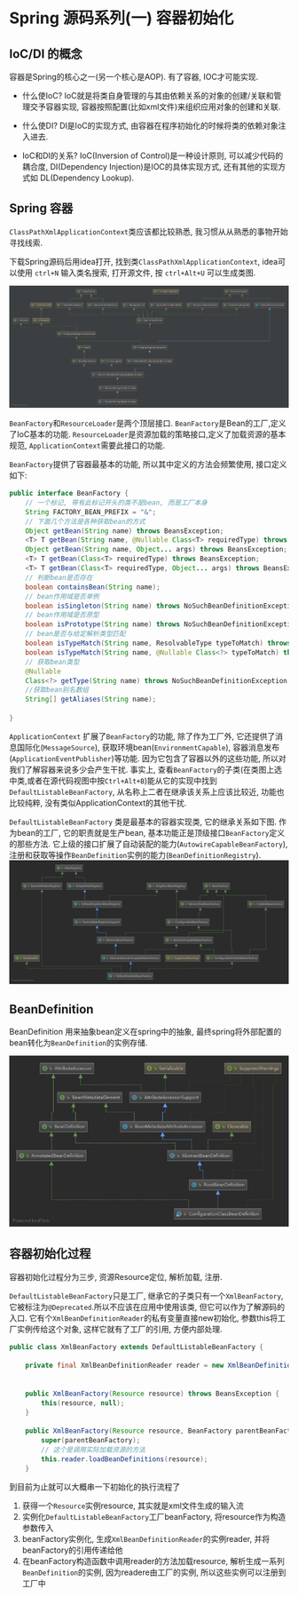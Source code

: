 # Spring 源码系列(一) 容器初始化

## IoC/DI 的概念

容器是Spring的核心之一(另一个核心是AOP). 有了容器, IOC才可能实现. 

* 什么使IoC? IoC就是将类自身管理的与其由依赖关系的对象的创建/关联和管理交予容器实现, 容器按照配置(比如xml文件)来组织应用对象的创建和关联.

* 什么使DI? DI是IoC的实现方式, 由容器在程序初始化的时候将类的依赖对象注入进去. 

* IoC和DI的关系? IoC(Inversion of Control)是一种设计原则, 可以减少代码的耦合度, DI(Dependency Injection)是IOC的具体实现方式, 还有其他的实现方式如 DL(Dependency Lookup). 

## Spring 容器

`ClassPathXmlApplicationContext`类应该都比较熟悉, 我习惯从从熟悉的事物开始寻找线索. 

下载Spring源码后用idea打开, 找到类`ClassPathXmlApplicationContext`, idea可以使用 `ctrl+N` 输入类名搜索, 打开源文件, 按 `ctrl+Alt+U` 可以生成类图. 

![diagram for ClassPathXmlApplicationContext](../images/classpath_xml_application_context.png)

`BeanFactory`和`ResourceLoader`是两个顶层接口. `BeanFactory`是Bean的工厂,定义了IoC基本的功能. `ResourceLoader`是资源加载的策略接口,定义了加载资源的基本规范, `ApplicationContext`需要此接口的功能. 

`BeanFactory`提供了容器最基本的功能, 所以其中定义的方法会频繁使用, 接口定义如下:
```Java
public interface BeanFactory {
    // 一个标记, 带有此标记开头的类不是bean, 而是工厂本身
	String FACTORY_BEAN_PREFIX = "&";
	// 下面几个方法是各种获取bean的方式
	Object getBean(String name) throws BeansException;
	<T> T getBean(String name, @Nullable Class<T> requiredType) throws BeansException;
	Object getBean(String name, Object... args) throws BeansException;
	<T> T getBean(Class<T> requiredType) throws BeansException;
	<T> T getBean(Class<T> requiredType, Object... args) throws BeansException;
	// 判断bean是否存在
	boolean containsBean(String name);
	// bean作用域是否单例
	boolean isSingleton(String name) throws NoSuchBeanDefinitionException;
	// bean作用域是否原型
	boolean isPrototype(String name) throws NoSuchBeanDefinitionException;
	// bean是否与给定解析类型匹配
	boolean isTypeMatch(String name, ResolvableType typeToMatch) throws NoSuchBeanDefinitionException;
	boolean isTypeMatch(String name, @Nullable Class<?> typeToMatch) throws NoSuchBeanDefinitionException;
	// 获取bean类型
	@Nullable
	Class<?> getType(String name) throws NoSuchBeanDefinitionException;
	//获取bean别名数组
	String[] getAliases(String name);

}
```

`ApplicationContext` 扩展了`BeanFactory`的功能, 除了作为工厂外, 它还提供了消息国际化(`MessageSource`), 获取环境bean(`EnvironmentCapable`), 容器消息发布(`ApplicationEventPublisher`)等功能. 因为它包含了容器以外的这些功能, 所以对我们了解容器来说多少会产生干扰. 事实上, 查看`BeanFactory`的子类(在类图上选中类,或者在源代码视图中按`Ctrl+Alt+B`)能从它的实现中找到`DefaultListableBeanFactory`, 从名称上二者在继承该关系上应该比较近, 功能也比较纯粹, 没有类似ApplicationContext的其他干扰. 

`DefaultListableBeanFactory` 类是最基本的容器实现类, 它的继承关系如下图. 作为bean的工厂, 它的职责就是生产bean, 基本功能正是顶级接口`BeanFactory`定义的那些方法. 它上级的接口扩展了自动装配的能力(`AutowireCapableBeanFactory`), 注册和获取等操作`BeanDefinition`实例的能力(`BeanDefinitionRegistry`).
![DefaultListableBeanFactory](../images/default_listable_beanfactory.png)

## BeanDefinition

BeanDefinition 用来抽象bean定义在spring中的抽象, 最终spring将外部配置的bean转化为`BeanDefinition`的实例存储.

![BeanDefinition继承关系](../images/configuration_class_beandefination.png)

## 容器初始化过程

容器初始化过程分为三步, 资源Resource定位, 解析加载, 注册. 

`DefaultListableBeanFactory`只是工厂, 继承它的子类只有一个`XmlBeanFactory`, 它被标注为`@Deprecated`.所以不应该在应用中使用该类, 但它可以作为了解源码的入口. 它有个`XmlBeanDefinitionReader`的私有变量直接new初始化, 参数this将工厂实例传给这个对象, 这样它就有了工厂的引用, 方便内部处理.

```Java
public class XmlBeanFactory extends DefaultListableBeanFactory {

	private final XmlBeanDefinitionReader reader = new XmlBeanDefinitionReader(this);


	public XmlBeanFactory(Resource resource) throws BeansException {
		this(resource, null);
	}

	public XmlBeanFactory(Resource resource, BeanFactory parentBeanFactory) throws BeansException {
		super(parentBeanFactory);
		// 这个是调用实际加载资源的方法
		this.reader.loadBeanDefinitions(resource);
	}
```

到目前为止就可以大概串一下初始化的执行流程了

1. 获得一个`Resource`实例resource, 其实就是xml文件生成的输入流
2. 实例化`DefaultListableBeanFactory`工厂beanFactory, 将resource作为构造参数传入
3. beanFactory实例化, 生成`XmlBeanDefinitionReader`的实例reader, 并将beanFactory的引用传递给他
4. 在beanFactory构造函数中调用reader的方法加载resource, 解析生成一系列`BeanDefinition`的实例, 因为readere由工厂的实例, 所以这些实例可以注册到工厂中

